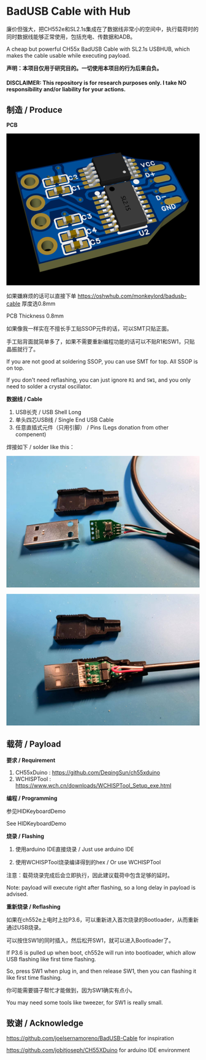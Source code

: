 BadUSB Cable with Hub
===========================

廉价但强大，把CH552e和SL2.1s集成在了数据线非常小的空间中，执行载荷时的同时数据线能够正常使用，包括充电、传数据和ADB。

A cheap but powerful CH55x BadUSB Cable with SL2.1s USBHUB, which makes the cable usable while executing payload.

**声明：本项目仅用于研究目的。一切使用本项目的行为后果自负。**

#### DISCLAIMER: This repository is for research purposes only. I take NO responsibility and/or liability for your actions. 

## 制造 / Produce

**PCB**

![PCB](image/PCB.png)

如果嫌麻烦的话可以直接下单 https://oshwhub.com/monkeylord/badusb-cable  厚度选0.8mm

PCB Thickness 0.8mm

如果像我一样实在不擅长手工贴SSOP元件的话，可以SMT只贴正面。

手工贴背面就简单多了，如果不需要重新编程功能的话可以不贴R1和SW1，只贴晶振就行了。

If you are not good at soldering SSOP, you can use SMT for top. All SSOP is on top.

If you don't need reflashing, you can just ignore `R1` and `SW1`, and you only need to solder a crystal oscillator.

**数据线 / Cable**

1. USB长壳 / USB Shell Long
2. 单头四芯USB线 / Single End USB Cable
3. 任意直插式元件（只用引脚） / Pins (Legs donation from other compenent)

焊接如下 / solder like this：

![Shell_Step1](image/Shell_Step1.jpg)

![Shell_Step2](image/Shell_Step2.jpg)

## 载荷 / Payload

**要求 / Requirement**

1. CH55xDuino : https://github.com/DeqingSun/ch55xduino
2. WCHISPTool : https://www.wch.cn/downloads/WCHISPTool_Setup_exe.html

**编程 / Programming**

参见HIDKeyboardDemo

See HIDKeyboardDemo

**烧录 / Flashing**

1. 使用arduino IDE直接烧录 / Just use arduino IDE

2. 使用WCHISPTool烧录编译得到的hex / Or use WCHISPTool

注意：载荷烧录完成后会立即执行，因此建议载荷中包含足够的延时。

Note: payload will execute right after flashing, so a long delay in payload is advised.

**重新烧录 / Reflashing**

如果在ch552e上电时上拉P3.6，可以重新进入首次烧录的Bootloader，从而重新通过USB烧录。

可以按住SW1的同时插入，然后松开SW1，就可以进入Bootloader了。

If P3.6 is pulled up when boot, ch552e will run into bootloader, which allow USB flashing like first time flashing.

So, press SW1 when plug in, and then release SW1, then you can flashing it like first time flashing.

你可能需要镊子帮忙才能做到，因为SW1确实有点小。

You may need some tools like tweezer, for SW1 is really small.

## 致谢 / Acknowledge

https://github.com/joelsernamoreno/BadUSB-Cable for inspiration

https://github.com/jobitjoseph/CH55XDuino for arduino IDE environment
